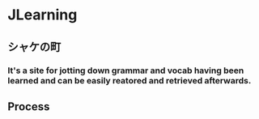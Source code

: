 # JLearning
## シャケの町
### It's a site for jotting down grammar and vocab having been learned and can be easily reatored and retrieved afterwards.
## Process 
### 
